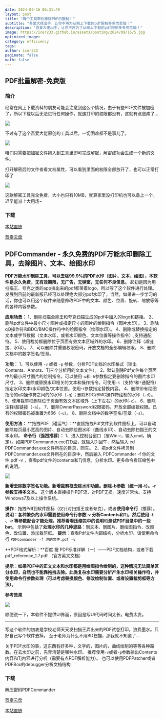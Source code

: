 ```yaml
---
date: 2024-09-16 06:31:49
layout: post
title: "两个工具帮你移除PDF的限制！"
subtitle: "吾爱大佬出手，让你不再为从网上下载的pdf限制多多而苦恼！"
description: "吾爱大佬出手，让你不再为了从网上下载的pdf限制多多而苦恼！"
image: https://icer233.github.io/assets/postimg/2024/09/16/5.jpg
optimized_image:
category: efficiency
tags:
author: icer233
paginate: false
math: false
---
```


## PDF批量解密-免费版

### 简介

经常在网上下载资料的朋友可能会注意到这么个情况，由于有些PDF文件被加密了，所以下载以后无法进行任何操作，就连打印的权限都没有，这就有点蛋疼了...

![](https://icer233.github.io/assets/postimg/2024/09/16/1.png)

不过有了这个吾爱大佬原创的工具以后，一切困难都不是事儿了。

![](https://icer233.github.io/assets/postimg/2024/09/16/2.png)

咱们只需要把加密文件拖入到工具里即可完成解密，解密成功会生成一个新的文件。

打开解密后的文件查看文档属性，可以看到里面的权限全部放开了，也可以正常打印了

![](https://icer233.github.io/assets/postimg/2024/09/16/3.png)

这款解密工具完全免费，大小也只有10MB，就算家里没打印机也可以备上一个，迟早能派上大用场~

### 下载

[本站直链](https://icer233.github.io/assets/postimg/2024/09/16/pdf-encyrpt-free.exe)

[蓝奏云盘](https://fy6b.lanzouq.com/iltKd291ynqb)

## PDFCommander - 永久免费的PDF万能水印删除工具，去除图片、文本、绘图水印

**PDF万能水印删除工具，可以去除99.9%的PDF水印（图片、文本、绘图），本软件是永久免费，无有效期限，无广告，无弹窗，无任何不良信息。**
起初是因为用扫描王、夸克之类的app搞出来的pdf都带着logo，所以写了这个软件进行处理。发展到目前的最新版已经可以处理绝大部分pdf水印了。当然，如果进一步学习的话，你也可以用这个软件来随意修改PDF中的文本、颜色、位置、旋转、缩放等等的各种内容参数。

**应用场景：**
1、删除扫描全能王和夸克扫描生成的pdf中加入的logo和链接。
2、删除pdf文件中最小尺寸图片或指定尺寸的图片的绘制指令（图片水印）。
3、删除qQ操作符和BDC/BMC操作符中的绘图指令（绘图水印）。
4、删除或替换指定的文本或字节数据（文本水印，或者水印颜色、文本位置等操作指令）,支持通配符。
5、使用裁剪框删除位于页面有效文本区域外的水印。
6、删除注释（超链接、水印）。
7、可以删除并重置权限密码，开放文档的全部编辑权限。
8、删除文档中的数字签名/签章。

**功能：**
1、可以使用 `-v` 或者 `-p` 参数，分析PDF文档的水印格式（输出Contents、Annots、Tj三个分析用的文本文件）。
2、默认删除Pdf文件每个页面中的最小尺寸图片的绘制指令。可以使用`-w`和`-h`参数指定要删除指令的图片水印尺寸。
3、删除或替换水印相关的文本和操作指令。可使用`-t`（支持`?`和`*`通配符）指定水印文本/水印颜色/文本位置。使用-r参数指定替换内容。
4、删除带有绘图指令的qQ操作符之间的的水印（`-q`）；删除BDC/BMC操作符绘制的水印（`-d`）。
5、使用裁剪框删除位于页面有效文本区域外（上下左右）的水印(`-c`)。
6、删除注释/超链接（`-a`）。
7、删除OwnerPassword权限密码，开放全部编辑权限。已有的权限密码被重置为666（`-u`）。
8、删除文档中的数字签名/签章（`-s`）。

**使用方法：**
**拖拽PDF（碰运气）：**直接拖拽Pdf文件到软件图标上，可以自动删除每页最小宽高的图片、自动去除绘图水印（曲线水印）、自动去除扫描王的文本水印。
**命令行（强烈推荐）：**
1、进入控制台窗口（按Win-r，输入cmd，确定）。如果PDFCommander.exe在D盘，就输入D:回车，然后输入 cd PDFCommander.exe文件所在的目录，回车。
2、把pdf文件拷贝到PDFCommander.exe文件所在的目录中，然后输入 PDFCommander -f 你的文件.pdf -v ，查看pdf文件的contents和Tj信息，分析水印。更多命令看压缩包中的说明。

![](https://icer233.github.io/assets/postimg/2024/09/16/4.jpg)

**新增去除数字签名功能。新增裁剪框去除水印功能。删除-b参数（统一用-t）。-r参数支持多文本。**
这个版本直接操作PDF流，对PDF无损。速度非常快。支持Windows7及以上操作系统。

**操作**：拖拽Pdf到软件图标（仅针对扫描王或者夸克），或者**使用命令行**（推荐）。
**说明：**各种繁杂的水印需要使用命令行参数-v 分析Contents和Tj，然后使用 -t 、-r 等参数配合才能处理。推荐看看压缩包中的**说明**和**测试PDF目录中的一些bat**。
       示例中包括了**处理水印的几种思路**：删文本、删图片、删绘图指令、改颜色、改位置、添加裁剪框。
**提示**：查看Pdf文件内部结构，分析水印。请使用命令行 `PDFCommander -f 你的文件.pdf -v`

**PDF格式解析：**百度 搜 PDF标准详解（一）——PDF文档结构，或者下载pdf_reference_1.7.pdf （官方英文文档）

**提示：如果PDF中的正文文本和水印都是用绘图指令绘制的，这种情况无法简单区分水印，自然也不能靠拖拽去除。此类复杂水印需要分析产生水印相关操作符，并使用命令行参数处理（可以考虑替换颜色、修改绘制位置、或者设置裁剪框等方法）。**

**参考效果**

![](https://icer233.github.io/assets/postimg/2024/09/16/5.jpg)

顺便说一下，本软件不提供UI界面，原因是写UI代码时间太长，电费太贵。

---

写这个软件的初衷是学校老师天天发扫描王弄出来的PDF试卷打印，浪费墨水。只好自己写个软件去掉。
至于老师为什么不用BD扫描，那我就不知道了...

关于PDF水印的事，这东西有好多种，文字的，图片的，曲线绘制的等等各种路数。在去水印之前，先弄清楚是哪种水印。
推荐使用`-v`或者`-p`参数输出Contents内容和Tj内容进行分析（需要有点PDF解析能力）。
也可以使用PDFPatcher或者PDFBox的debugger分析文档结构

### 下载

解压密码PDFCommander

[蓝奏云盘](https://charltsing.lanzouv.com/iv6cG29mi78h)

[本站直链](https://icer233.github.io/assets/postimg/2024/09/16/PDFCommander-v1.12.rar)
